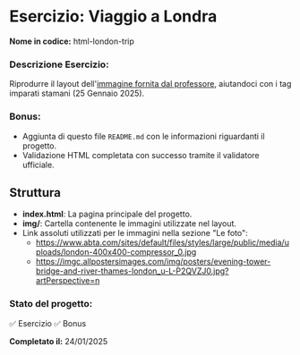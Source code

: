 # Esercizio: Viaggio a Londra
**Nome in codice:** html-london-trip

### Descrizione Esercizio:
Riprodurre il layout dell'[immagine fornita dal professore](https://booleancareers.slack.com/files/U04EUT27BJ4/F089YD6LSQ6/viaggio-londra.jpg), aiutandoci con i tag imparati stamani (25 Gennaio 2025).

### Bonus:
- Aggiunta di questo file `README.md` con le informazioni riguardanti il progetto.
- Validazione HTML completata con successo tramite il validatore ufficiale.

## Struttura
- **index.html**: La pagina principale del progetto.
- **img/**: Cartella contenente le immagini utilizzate nel layout.
- Link assoluti utilizzati per le immagini nella sezione "Le foto":
  - https://www.abta.com/sites/default/files/styles/large/public/media/uploads/london-400x400-compressor_0.jpg
  - https://imgc.allpostersimages.com/img/posters/evening-tower-bridge-and-river-thames-london_u-L-P2QVZJ0.jpg?artPerspective=n

### Stato del progetto:
✅ Esercizio 
✅ Bonus 

**Completato il:** 24/01/2025
